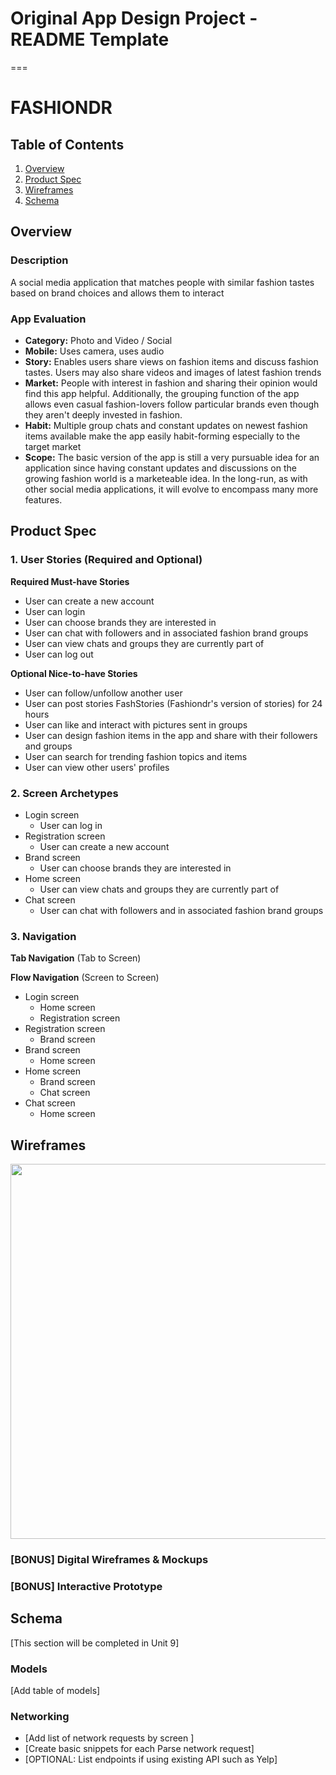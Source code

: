 # Original App Design Project - README Template
===

# FASHIONDR

## Table of Contents
1. [Overview](#Overview)
1. [Product Spec](#Product-Spec)
1. [Wireframes](#Wireframes)
2. [Schema](#Schema)

## Overview
### Description
A social media application that matches people with similar fashion tastes based on brand choices and allows them to interact

### App Evaluation

- **Category:** Photo and Video / Social
- **Mobile:** Uses camera, uses audio
- **Story:** Enables users share views on fashion items and discuss fashion tastes. Users may also share videos and images of latest fashion trends
- **Market:** People with interest in fashion and sharing their opinion would find this app helpful. Additionally, the grouping function of the app allows even casual fashion-lovers follow particular brands even though they aren't deeply invested in fashion.
- **Habit:** Multiple group chats and constant updates on newest fashion items available make the app easily habit-forming especially to the target market
- **Scope:** The basic version of the app is still a very pursuable idea for an application since having constant updates and discussions on the growing fashion world is a marketeable idea. In the long-run, as with other social media applications, it will evolve to encompass many more features.

## Product Spec

### 1. User Stories (Required and Optional)

**Required Must-have Stories**

* User can create a new account
* User can login
* User can choose brands they are interested in
* User can chat with followers and in associated fashion brand groups
* User can view chats and groups they are currently part of
* User can log out

**Optional Nice-to-have Stories**

* User can follow/unfollow another user
* User can post stories FashStories (Fashiondr's version of stories) for 24 hours
* User can like and interact with pictures sent in groups
* User can design fashion items in the app and share with their followers and groups
* User can search for trending fashion topics and items
* User can view other users' profiles

### 2. Screen Archetypes

* Login screen
   * User can log in
* Registration screen
   * User can create a new account
* Brand screen
   * User can choose brands they are interested in
* Home screen
   * User can view chats and groups they are currently part of
* Chat screen
   * User can chat with followers and in associated fashion brand groups

### 3. Navigation

**Tab Navigation** (Tab to Screen)



**Flow Navigation** (Screen to Screen)

* Login screen
   * Home screen
   * Registration screen
* Registration screen
   * Brand screen
* Brand screen
   * Home screen
* Home screen
   * Brand screen
   * Chat screen
* Chat screen
   * Home screen
 

## Wireframes


<img src="https://i.imgur.com/7FIpTZC.jpg" width=600>

### [BONUS] Digital Wireframes & Mockups

### [BONUS] Interactive Prototype

## Schema 
[This section will be completed in Unit 9]
### Models
[Add table of models]
### Networking
- [Add list of network requests by screen ]
- [Create basic snippets for each Parse network request]
- [OPTIONAL: List endpoints if using existing API such as Yelp]
